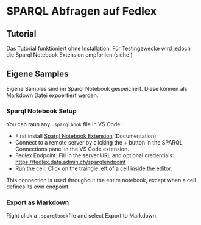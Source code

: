# SPARQL Abfragen auf Fedlex

## Tutorial

Das Tutorial funktioniert ohne Installation. Für Testingzwecke wird jedoch die Sparql Notebook Extension empfohlen (siehe )

## Eigene Samples

Eigene Samples sind im Sparql Notebook gespeichert. Diese können als Markdown Datei expoertiert werden.

### Sparql Notebook Setup

You can raun any `.sparqlbook` file in VS Code:
- First install [Sparql Notebook Extension](https://marketplace.visualstudio.com/items?itemName=Zazuko.sparql-notebook) (Documentation)
- Connect to a remote server by clicking the + button in the SPARQL Connections panel in the VS Code extension. 
- Fedlex Endpoint: Fill in the server URL and optional credentials: https://fedlex.data.admin.ch/sparqlendpoint
- Run the cell: Click on the traingle left of a cell inside the editor.

This connection is used throughout the entire notebook, except when a cell defines its own endpoint.

### Export as Markdown

Right click a `.sparqlbook`file and select Export to Markdown.